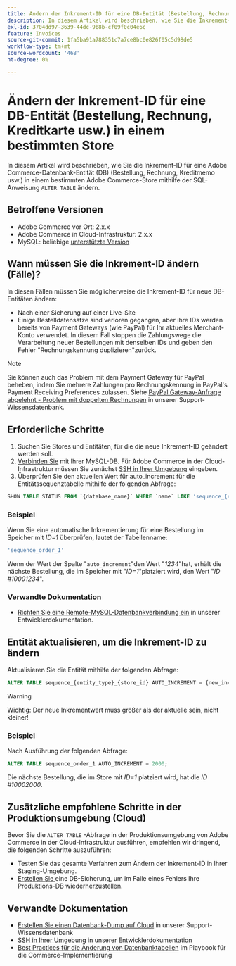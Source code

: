```yaml
---
title: Ändern der Inkrement-ID für eine DB-Entität (Bestellung, Rechnung, Kreditkarte usw.) in einem bestimmten Store
description: In diesem Artikel wird beschrieben, wie Sie die Inkrement-ID für eine Adobe Commerce-Datenbank-Entität (DB) (Bestellung, Rechnung, Credit Memo usw.) in einem bestimmten Adobe Commerce-Store mithilfe der SQL-Anweisung "ALTER TABLE"ändern.
exl-id: 3704dd97-3639-44dc-9b8b-cf09f0c04e6c
feature: Invoices
source-git-commit: 1fa5ba91a788351c7a7ce8bc0e826f05c5d98de5
workflow-type: tm+mt
source-wordcount: '468'
ht-degree: 0%

---
```


# Ändern der Inkrement-ID für eine DB-Entität (Bestellung, Rechnung, Kreditkarte usw.) in einem bestimmten Store

In diesem Artikel wird beschrieben, wie Sie die Inkrement-ID für eine Adobe Commerce-Datenbank-Entität (DB) (Bestellung, Rechnung, Kreditmemo usw.) in einem bestimmten Adobe Commerce-Store mithilfe der SQL-Anweisung `ALTER TABLE` ändern.

## Betroffene Versionen

* Adobe Commerce vor Ort: 2.x.x
* Adobe Commerce in Cloud-Infrastruktur: 2.x.x
* MySQL: beliebige [unterstützte Version](https://devdocs.magento.com/guides/v2.2/install-gde/system-requirements-tech.html#database)

## Wann müssen Sie die Inkrement-ID ändern (Fälle)?

In diesen Fällen müssen Sie möglicherweise die Inkrement-ID für neue DB-Entitäten ändern:

* Nach einer Sicherung auf einer Live-Site
* Einige Bestelldatensätze sind verloren gegangen, aber ihre IDs werden bereits von Payment Gateways (wie PayPal) für Ihr aktuelles Merchant-Konto verwendet. In diesem Fall stoppen die Zahlungswege die Verarbeitung neuer Bestellungen mit denselben IDs und geben den Fehler &quot;Rechnungskennung duplizieren&quot;zurück.

>[!NOTE]
>
>Sie können auch das Problem mit dem Payment Gateway für PayPal beheben, indem Sie mehrere Zahlungen pro Rechnungskennung in PayPal&#39;s Payment Receiving Preferences zulassen. Siehe [PayPal Gateway-Anfrage abgelehnt - Problem mit doppelten Rechnungen](/help/troubleshooting/payments/paypal-gateway-rejected-request-duplicate-invoice-issue.md) in unserer Support-Wissensdatenbank.

## Erforderliche Schritte

1. Suchen Sie Stores und Entitäten, für die die neue Inkrement-ID geändert werden soll.
1. [Verbinden Sie](https://devdocs.magento.com/guides/v2.2/install-gde/prereq/mysql_remote.html) mit Ihrer MySQL-DB. Für Adobe Commerce in der Cloud-Infrastruktur müssen Sie zunächst [SSH in Ihrer Umgebung](https://experienceleague.adobe.com/docs/commerce-cloud-service/user-guide/develop/secure-connections.html) eingeben.
1. Überprüfen Sie den aktuellen Wert für auto\_increment für die Entitätssequenztabelle mithilfe der folgenden Abfrage:

```sql
SHOW TABLE STATUS FROM `{database_name}` WHERE `name` LIKE 'sequence_{entity_type}_{store_id}';
```

### Beispiel

Wenn Sie eine automatische Inkrementierung für eine Bestellung im Speicher mit *ID=1* überprüfen, lautet der Tabellenname:

```sql
'sequence_order_1'
```

Wenn der Wert der Spalte &quot;`auto_increment`&quot;den Wert &quot;*1234*&quot;hat, erhält die nächste Bestellung, die im Speicher mit &quot;*ID=1*&quot;platziert wird, den Wert &quot;*ID \#10001234*&quot;.

### Verwandte Dokumentation

* [Richten Sie eine Remote-MySQL-Datenbankverbindung ein](https://devdocs.magento.com/guides/v2.2/install-gde/prereq/mysql_remote.html) in unserer Entwicklerdokumentation.

## Entität aktualisieren, um die Inkrement-ID zu ändern

Aktualisieren Sie die Entität mithilfe der folgenden Abfrage:

```sql
ALTER TABLE sequence_{entity_type}_{store_id} AUTO_INCREMENT = {new_increment_value};
```

>[!WARNING]
>
>Wichtig: Der neue Inkrementwert muss größer als der aktuelle sein, nicht kleiner!

### Beispiel

Nach Ausführung der folgenden Abfrage:

```sql
ALTER TABLE sequence_order_1 AUTO_INCREMENT = 2000;
```

Die nächste Bestellung, die im Store mit *ID=1* platziert wird, hat die *ID \#10002000*.

## Zusätzliche empfohlene Schritte in der Produktionsumgebung (Cloud)

Bevor Sie die `ALTER TABLE` -Abfrage in der Produktionsumgebung von Adobe Commerce in der Cloud-Infrastruktur ausführen, empfehlen wir dringend, die folgenden Schritte auszuführen:

* Testen Sie das gesamte Verfahren zum Ändern der Inkrement-ID in Ihrer Staging-Umgebung.
* [Erstellen Sie ](/help/how-to/general/create-database-dump-on-cloud.md) eine DB-Sicherung, um im Falle eines Fehlers Ihre Produktions-DB wiederherzustellen.

## Verwandte Dokumentation

* [Erstellen Sie einen Datenbank-Dump auf Cloud](/help/how-to/general/create-database-dump-on-cloud.md) in unserer Support-Wissensdatenbank
* [SSH in Ihrer Umgebung](https://experienceleague.adobe.com/docs/commerce-cloud-service/user-guide/develop/secure-connections.html) in unserer Entwicklerdokumentation
* [Best Practices für die Änderung von Datenbanktabellen](https://experienceleague.adobe.com/en/docs/commerce-operations/implementation-playbook/best-practices/development/modifying-core-and-third-party-tables#why-adobe-recommends-avoiding-modifications) im Playbook für die Commerce-Implementierung
